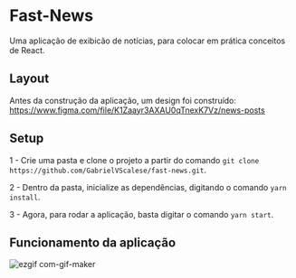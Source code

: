 # Fast-News

Uma aplicação de exibicão de notícias, para colocar em prática conceitos de React.

## Layout

Antes da construção da aplicação, um design foi construído: https://www.figma.com/file/K1Zaayr3AXAU0qTnexK7Vz/news-posts

## Setup

1 - Crie uma pasta e clone o projeto a partir do comando `git clone https://github.com/GabrielVScalese/fast-news.git`.

2 - Dentro da pasta, inicialize as dependências, digitando o comando `yarn install`.

3 - Agora, para rodar a aplicação, basta digitar o comando `yarn start`.

## Funcionamento da aplicação

![ezgif com-gif-maker](https://user-images.githubusercontent.com/57220669/137600487-898b8c69-3b96-4c53-950f-9a16de9df0cf.gif)
